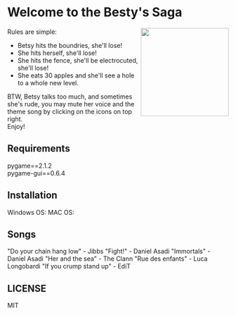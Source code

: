 # Welcome to the Besty's Saga
<img align="right" width="200" height="200" src="https://user-images.githubusercontent.com/10771949/155462505-8449f480-0c4f-41bb-96c9-e2b47ca665e9.png">
Rules are simple:

- Betsy hits the boundries, she'll lose!<br />
- She hits herself, she'll lose!<br />
- She hits the fence, she'll be electrocuted, she'll lose!<br />
- She eats 30 apples and she'll see a hole to a whole new level.<br />

BTW, Betsy talks too much, and sometimes she's rude, you may mute her voice and the theme song by clicking on the icons on top right.<br />
Enjoy!<br />

## Requirements
pygame==2.1.2<br />
pygame-gui==0.6.4<br />

## Installation 
Windows OS: 
MAC OS:

## Songs
"Do your chain hang low"  - Jibbs
"Fight!"                  - Daniel Asadi
"Immortals"               - Daniel Asadi
"Her and the sea"         - The Clann
"Rue des enfants"         - Luca Longobardi
"If you crump stand up"   - EdiT

## LICENSE
MIT




